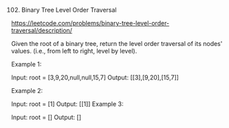 102. Binary Tree Level Order Traversal





https://leetcode.com/problems/binary-tree-level-order-traversal/description/


Given the root of a binary tree, return the level order traversal of its nodes' values. (i.e., from left to right, level by level).

 


Example 1:



Input: root = [3,9,20,null,null,15,7]
Output: [[3],[9,20],[15,7]]

Example 2:

Input: root = [1]
Output: [[1]]
Example 3:

Input: root = []
Output: []
